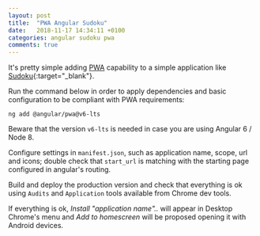 ```yaml
---
layout: post
title:  "PWA Angular Sudoku"
date:   2018-11-17 14:34:11 +0100
categories: angular sudoku pwa
comments: true
---
```


It's pretty simple adding [PWA](https://developers.google.com/web/progressive-web-apps/) capability to a simple application like [Sudoku](/sudoku){:target="_blank"}.

Run the command below in order to apply dependencies and basic configuration to be compliant with PWA requirements:
```
ng add @angular/pwa@v6-lts
```
Beware that the version `v6-lts` is needed in case you are using Angular 6 / Node 8.

Configure settings in `manifest.json`, such as application name, scope, url and icons; double check that `start_url` is matching with the starting page configured in angular's routing.

Build and deploy the production version and check that everything is ok using `Audits` and `Application` tools available from Chrome dev tools.

If everything is ok, _Install "application name".._ will appear in Desktop Chrome's menu and _Add to homescreen_ will be proposed opening it with Android devices.
